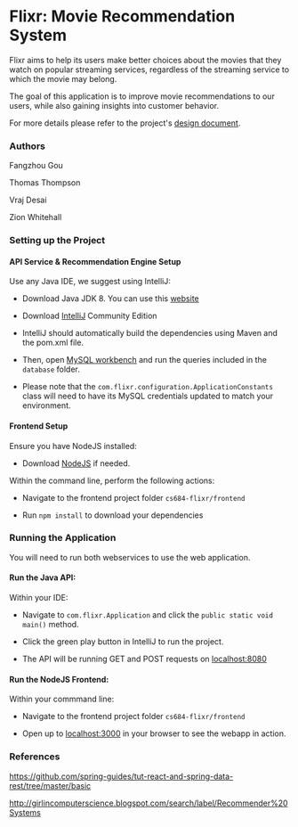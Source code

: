 # Flixr: Movie Recommendation System

Flixr aims to help its users make better choices about the movies that they watch on popular streaming services, regardless of the streaming service to which the movie may belong.

The goal of this application is to improve movie recommendations to our users, while also gaining insights into customer behavior.

For more details please refer to the project's [design document](https://docs.google.com/document/d/1ZgZMWlzvBWPBJsKdvUY9sPhvFudqRSKGNfZaC5qrZB4/edit?usp=sharing).




### Authors

Fangzhou Gou

Thomas Thompson

Vraj Desai

Zion Whitehall



### Setting up the Project

#### API Service & Recommendation Engine Setup
Use any Java IDE, we suggest using IntelliJ:

  - Download Java JDK 8. You can use this [website](https://java.com/en/download/)
  
  - Download [IntelliJ](https://www.jetbrains.com/idea/) Community Edition

  - IntelliJ should automatically build the dependencies using Maven and the pom.xml file.

  - Then, open [MySQL workbench](https://www.mysql.com/products/workbench/) and run the queries included in the `database` folder.

  - Please note that the `com.flixr.configuration.ApplicationConstants` class will need to have its MySQL credentials updated to match your environment.


#### Frontend Setup
Ensure you have NodeJS installed:
  - Download [NodeJS](https://nodejs.org/en/) if needed.
  
Within the command line, perform the following actions:

  - Navigate to the frontend project folder `cs684-flixr/frontend`

  - Run `npm install` to download your dependencies


### Running the Application
You will need to run both webservices to use the web application.

#### Run the Java API:
Within your IDE:

  - Navigate to `com.flixr.Application` and click the `public static void main()` method.

  - Click the green play button in IntelliJ to run the project.
  
  - The API will be running GET and POST requests on [localhost:8080](http://localhost:8080/)


#### Run the NodeJS Frontend:

Within your commmand line:

  - Navigate to the frontend project folder `cs684-flixr/frontend`
  
  - Open up to [localhost:3000](http://localhost:3000/) in your browser to see the webapp in action.


### References

https://github.com/spring-guides/tut-react-and-spring-data-rest/tree/master/basic

http://girlincomputerscience.blogspot.com/search/label/Recommender%20Systems